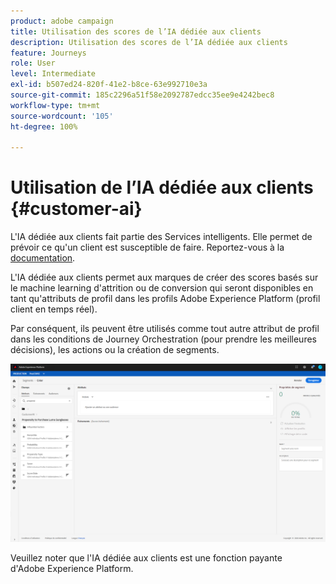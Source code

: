 ```yaml
---
product: adobe campaign
title: Utilisation des scores de l’IA dédiée aux clients
description: Utilisation des scores de l’IA dédiée aux clients
feature: Journeys
role: User
level: Intermediate
exl-id: b507ed24-820f-41e2-b8ce-63e992710e3a
source-git-commit: 185c2296a51f58e2092787edcc35ee9e4242bec8
workflow-type: tm+mt
source-wordcount: '105'
ht-degree: 100%

---
```


# Utilisation de l’IA dédiée aux clients {#customer-ai}

L&#39;IA dédiée aux clients fait partie des Services intelligents. Elle permet de prévoir ce qu&#39;un client est susceptible de faire. Reportez-vous à la [documentation](https://experienceleague.adobe.com/docs/experience-platform/intelligent-services/customer-ai/overview.html?lang=fr).

L&#39;IA dédiée aux clients permet aux marques de créer des scores basés sur le machine learning d&#39;attrition ou de conversion qui seront disponibles en tant qu&#39;attributs de profil dans les profils Adobe Experience Platform (profil client en temps réel).

Par conséquent, ils peuvent être utilisés comme tout autre attribut de profil dans les conditions de Journey Orchestration (pour prendre les meilleures décisions), les actions ou la création de segments.

![](../assets/customer-ai.png)

Veuillez noter que l&#39;IA dédiée aux clients est une fonction payante d&#39;Adobe Experience Platform.
